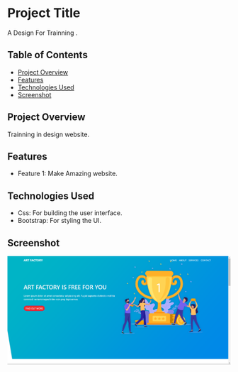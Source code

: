 # Project Title

A Design For Trainning .

## Table of Contents

- [Project Overview](#project-overview)
- [Features](#features)
- [Technologies Used](#technologies-used)
- [Screenshot](#screenshot)


## Project Overview

Trainning in design website.

## Features

- Feature 1: Make Amazing website.

## Technologies Used

- Css: For building the user interface.
- Bootstrap: For styling the UI.

## Screenshot 
![Screenshot](images/second.png)
